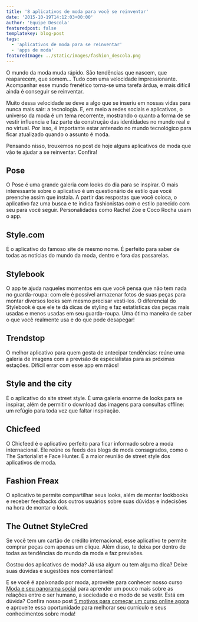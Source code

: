 ```yaml
---
title: '8 aplicativos de moda para você se reinventar'
date: '2015-10-19T14:12:03+00:00'
author: 'Equipe Descola'
featuredpost: false
templatekey: blog-post
tags:
  - 'aplicativos de moda para se reinventar'
  - 'apps de moda'
featuredImage: ../static/images/fashion_descola.png
---
```


O mundo da moda muda rápido. São tendências que nascem, que reaparecem, que somem… Tudo com uma velocidade impressionante. Acompanhar esse mundo frenético torna-se uma tarefa árdua, e mais difícil ainda é conseguir se reinventar.

Muito dessa velocidade se deve a algo que se inseriu em nossas vidas para nunca mais sair: a tecnologia. E, em meio a redes sociais e aplicativos, o universo da moda é um tema recorrente, mostrando o quanto a forma de se vestir influencia e faz parte da construção das identidades no mundo real e no virtual. Por isso, é importante estar antenado no mundo tecnológico para ficar atualizado quando o assunto é moda.

Pensando nisso, trouxemos no post de hoje alguns aplicativos de moda que vão te ajudar a se reinventar. Confira!

## **Pose**

O Pose é uma grande galeria com looks do dia para se inspirar. O mais interessante sobre o aplicativo é um questionário de estilo que você preenche assim que instala. A partir das respostas que você coloca, o aplicativo faz uma busca e te indica fashionistas com o estilo parecido com seu para você seguir. Personalidades como Rachel Zoe e Coco Rocha usam o app.

## **Style.com**

É o aplicativo do famoso site de mesmo nome. É perfeito para saber de todas as notícias do mundo da moda, dentro e fora das passarelas.

## **Stylebook**

O app te ajuda naqueles momentos em que você pensa que não tem nada no guarda-roupa: com ele é possível armazenar fotos de suas peças para montar diversos looks sem mesmo precisar vesti-los. O diferencial do Stylebook é que ele te dá dicas de styling e faz estatísticas das peças mais usadas e menos usadas em seu guarda-roupa. Uma ótima maneira de saber o que você realmente usa e do que pode desapegar!

## **Trendstop**

O melhor aplicativo para quem gosta de antecipar tendências: reúne uma galeria de imagens com a previsão de especialistas para as próximas estações. Difícil errar com esse app em mãos!

## **Style and the city**

É o aplicativo do site street style. É uma galeria enorme de looks para se inspirar, além de permitir o download das imagens para consultas offline: um refúgio para toda vez que faltar inspiração.

## **Chicfeed**

O Chicfeed é o aplicativo perfeito para ficar informado sobre a moda internacional. Ele reúne os feeds dos blogs de moda consagrados, como o The Sartorialist e Face Hunter. É a maior reunião de street style dos aplicativos de moda.

## **Fashion Freax**

O aplicativo te permite compartilhar seus looks, além de montar lookbooks e receber feedbacks dos outros usuários sobre suas dúvidas e indecisões na hora de montar o look.

## **The Outnet StyleCred**

Se você tem um cartão de crédito internacional, esse aplicativo te permite comprar peças com apenas um clique. Além disso, te deixa por dentro de todas as tendências do mundo da moda e faz previsões.

Gostou dos aplicativos de moda? Já usa algum ou tem alguma dica? Deixe suas dúvidas e sugestões nos comentários!

E se você é apaixonado por moda, aproveite para conhecer nosso curso [<u>Moda e seu panorama social</u>](http://www.descola.org/curso/9/moda-panorama-social) para aprender um pouco mais sobre as relações entre o ser humano, a sociedade e o modo de se vestir. Está em dúvida? Confira nosso post [<u>5 motivos para começar um curso online agora</u>](http://descola.org/drops/5-motivos-para-comecar-um-curso-online-agora/) e aproveite essa oportunidade para melhorar seu currículo e seus conhecimentos sobre moda!

